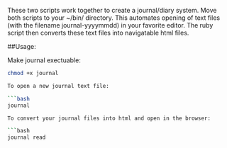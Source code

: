 These two scripts work together to create a journal/diary system. Move both scripts to your ~/bin/ directory. This automates opening of text files (with the filename journal-yyyymmdd) in your favorite editor. The ruby script then converts these text files into navigatable html files.

##Usage:

Make journal exectuable:

```bash
chmod +x journal

To open a new journal text file:

```bash
journal

To convert your journal files into html and open in the browser:

```bash
journal read